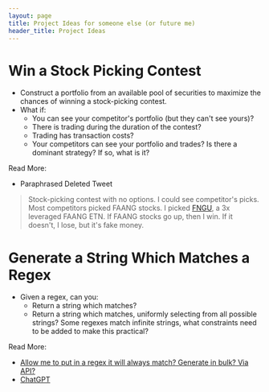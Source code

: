 ```yaml
---
layout: page
title: Project Ideas for someone else (or future me)
header_title: Project Ideas 
---
```


# Win a Stock Picking Contest

- Construct a portfolio from an available pool of securities to maximize the chances of winning a stock-picking contest.
- What if:
    - You can see your competitor's portfolio (but they can't see yours)?
    - There is trading during the duration of the contest?
    - Trading has transaction costs?
    - Your competitors can see your portfolio and trades? Is there a dominant strategy? If so, what is it?
    
Read More:
- Paraphrased Deleted Tweet  
> Stock-picking contest with no options. I could see competitor's picks. Most competitors picked FAANG stocks. I picked [FNGU](https://www.google.com/finance/quote/FNGU:NYSEARCA?hl=en), a 3x leveraged FAANG ETN. If FAANG stocks go up, then I win. If it doesn't, I lose, but it's fake money.

[](https://twitter.com/RamVasuthevan/status/1690046256750415879)


# Generate a String Which Matches a Regex

- Given a regex, can you:
    - Return a string which matches?
    - Return a string which matches, uniformly selecting from all possible strings? Some regexes match infinite strings, what constraints need to be added to make this practical?

Read More:
- [Allow me to put in a regex it will always match? Generate in bulk? Via API?](https://twitter.com/zbruhnke/status/1691279910931943424?t=PdCr7ykYnN3Omx-kLZgu-A)
- [ChatGPT](https://chat.openai.com/share/9f2559d3-7807-4d2c-a607-8e25c9293fe0)
